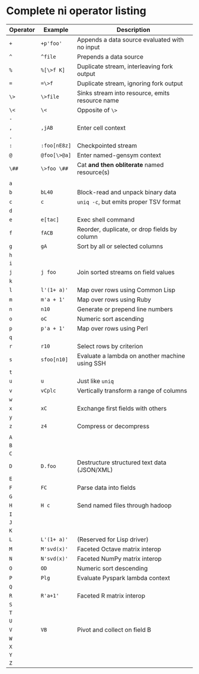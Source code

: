 # Complete ni operator listing
Operator | Example      | Description
---------|--------------|------------
`+`      | `+p'foo'`    | Appends a data source evaluated with no input
`^`      | `^file`      | Prepends a data source
`%`      | `%[\>f K]`   | Duplicate stream, interleaving fork output
`=`      | `=\>f`       | Duplicate stream, ignoring fork output
`\>`     | `\>file`     | Sinks stream into resource, emits resource name
`\<`     | `\<`         | Opposite of `\>`
`-`      |              |
`,`      | `,jAB`       | Enter cell context
`.`      |              |
`:`      | `:foo[nE8z]` | Checkpointed stream
`@`      | `@foo[\>@a]` | Enter named-gensym context
`\##`    | `\>foo \##`  | Cat **and then obliterate** named resource(s)
         |              |
`a`      |              |
`b`      | `bL40`       | Block-read and unpack binary data
`c`      | `c`          | `uniq -c`, but emits proper TSV format
`d`      |              |
`e`      | `e[tac]`     | Exec shell command
`f`      | `fACB`       | Reorder, duplicate, or drop fields by column
`g`      | `gA`         | Sort by all or selected columns
`h`      |              |
`i`      |              |
`j`      | `j foo`      | Join sorted streams on field values
`k`      |              |
`l`      | `l'(1+ a)'`  | Map over rows using Common Lisp
`m`      | `m'a + 1'`   | Map over rows using Ruby
`n`      | `n10`        | Generate or prepend line numbers
`o`      | `oC`         | Numeric sort ascending
`p`      | `p'a + 1'`   | Map over rows using Perl
`q`      |              |
`r`      | `r10`        | Select rows by criterion
`s`      | `sfoo[n10]`  | Evaluate a lambda on another machine using SSH
`t`      |              |
`u`      | `u`          | Just like `uniq`
`v`      | `vCplc`      | Vertically transform a range of columns
`w`      |              |
`x`      | `xC`         | Exchange first fields with others
`y`      |              |
`z`      | `z4`         | Compress or decompress
         |              |
`A`      |              |
`B`      |              |
`C`      |              |
`D`      | `D.foo`      | Destructure structured text data (JSON/XML)
`E`      |              |
`F`      | `FC`         | Parse data into fields
`G`      |              |
`H`      | `H c`        | Send named files through hadoop
`I`      |              |
`J`      |              |
`K`      |              |
`L`      | `L'(1+ a)'`  | (Reserved for Lisp driver)
`M`      | `M'svd(x)'`  | Faceted Octave matrix interop
`N`      | `N'svd(x)'`  | Faceted NumPy matrix interop
`O`      | `OD`         | Numeric sort descending
`P`      | `Plg`        | Evaluate Pyspark lambda context
`Q`      |              |
`R`      | `R'a+1'`     | Faceted R matrix interop
`S`      |              |
`T`      |              |
`U`      |              |
`V`      | `VB`         | Pivot and collect on field B
`W`      |              |
`X`      |              |
`Y`      |              |
`Z`      |              |
